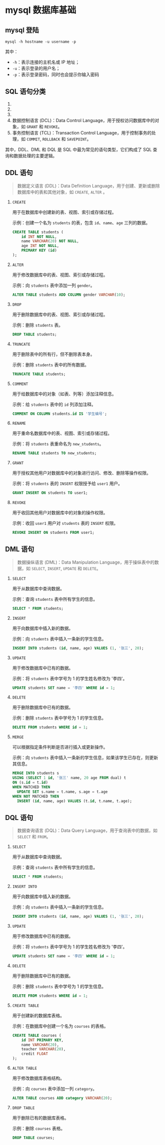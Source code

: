 # mysql  数据库基础

## mysql 登陆

```mysql
mysql -h hostname -u username -p
```

其中：

- `-h`：表示连接的主机名或 IP 地址；
- `-u`：表示登录的用户名；
- `-p`：表示登录密码，同时也会提示你输入密码

## SQL 语句分类

1. 
2. 
3. 
4. 数据控制语言 (DCL)：Data Control Language，用于授权访问数据库中的对象，如 `GRANT` 和 `REVOKE`。
5. 事务控制语言 (TCL)：Transaction Control Language，用于控制事务的处理，如 `COMMIT`, `ROLLBACK` 和 `SAVEPOINT`。

其中，DDL、DML 和 DQL 是 SQL 中最为常见的语句类型，它们构成了 SQL 查询和数据处理的主要逻辑。

## DDL 语句

> 数据定义语言 (DDL)：Data Definition Language，用于创建、更新或删除数据库中的表和其他对象，如 `CREATE`, `ALTER` 。

1. `CREATE`

   用于在数据库中创建新的表、视图、索引或存储过程。

   示例：创建一个名为 `students` 的表，包含 `id`、`name`、`age` 三列的数据。

   ```sql
   CREATE TABLE students (
       id INT NOT NULL,
       name VARCHAR(20) NOT NULL,
       age INT NOT NULL,
       PRIMARY KEY (id)
   );
   ```

2. `ALTER`

   用于修改数据库中的表、视图、索引或存储过程。

   示例：向 `students` 表中添加一列 `gender`。

   ```sql
   ALTER TABLE students ADD COLUMN gender VARCHAR(10);
   ```

3. `DROP`

   用于删除数据库中的表、视图、索引或存储过程。

   示例：删除 `students` 表。

   ```sql
   DROP TABLE students;
   ```

4. `TRUNCATE`

   用于删除表中的所有行，但不删除表本身。

   示例：删除 `students` 表中的所有数据。

   ```sql
   TRUNCATE TABLE students;
   ```

5. `COMMENT`

   用于给数据库中的对象（如表、列等）添加注释信息。

   示例：给 `students` 表中的 `id` 列添加注释。

   ```sql
   COMMENT ON COLUMN students.id IS '学生编号';
   ```

6. `RENAME`

   用于重命名数据库中的表、视图、索引或存储过程。

   示例：将 `students` 表重命名为 `new_students`。

   ```sql
   RENAME TABLE students TO new_students;
   ```

7. `GRANT`

   用于授权其他用户对数据库中的对象进行访问、修改、删除等操作权限。

   示例：将 `students` 表的 `INSERT` 权限授予给 `user1` 用户。

   ```sql
   GRANT INSERT ON students TO user1;
   ```

8. `REVOKE`

   用于收回其他用户对数据库中的对象的操作权限。

   示例：收回 `user1` 用户对 `students` 表的 `INSERT` 权限。

   ```sql
   REVOKE INSERT ON students FROM user1;
   ```

## DML 语句

> 数据操纵语言 (DML)：Data Manipulation Language，用于操纵表中的数据，如 `SELECT`, `INSERT`, `UPDATE` 和 `DELETE`。

1. `SELECT`

   用于从数据库中查询数据。

   示例：查询 `students` 表中所有学生的信息。

   ```sql
   SELECT * FROM students;
   ```

2. `INSERT`

   用于向数据库中插入新的数据。

   示例：向 `students` 表中插入一条新的学生信息。

   ```sql
   INSERT INTO students (id, name, age) VALUES (1, '张三', 20);
   ```

3. `UPDATE`

   用于修改数据库中已有的数据。

   示例：将 `students` 表中学号为 1 的学生姓名修改为 '李四'。

   ```sql
   UPDATE students SET name = '李四' WHERE id = 1;
   ```

4. `DELETE`

   用于删除数据库中已有的数据。

   示例：删除 `students` 表中学号为 1 的学生信息。

   ```sql
   DELETE FROM students WHERE id = 1;
   ```

5. `MERGE`

   可以根据指定条件判断是否进行插入或更新操作。

   示例：向 `students` 表中插入一条新的学生信息，如果该学生已存在，则更新其信息。

   ```sql
   MERGE INTO students s
   USING (SELECT 1 id, '张三' name, 20 age FROM dual) t
   ON (s.id = t.id)
   WHEN MATCHED THEN
     UPDATE SET s.name = t.name, s.age = t.age
   WHEN NOT MATCHED THEN
     INSERT (id, name, age) VALUES (t.id, t.name, t.age);
   ```

## DQL 语句

> 数据查询语言 (DQL)：Data Query Language，用于查询表中的数据，如 `SELECT` 和 `FROM`。

1. `SELECT`

   用于从数据库中查询数据。

   示例：查询 `students` 表中所有学生的信息。

   ```sql
   SELECT * FROM students;
   ```

2. `INSERT INTO`

   用于向数据库中插入新的数据。

   示例：向 `students` 表中插入一条新的学生信息。

   ```sql
   INSERT INTO students (id, name, age) VALUES (1, '张三', 20);
   ```

3. `UPDATE`

   用于修改数据库中已有的数据。

   示例：将 `students` 表中学号为 1 的学生姓名修改为 '李四'。

   ```sql
   UPDATE students SET name = '李四' WHERE id = 1;
   ```

4. `DELETE`

   用于删除数据库中已有的数据。

   示例：删除 `students` 表中学号为 1 的学生信息。

   ```sql
   DELETE FROM students WHERE id = 1;
   ```

5. `CREATE TABLE`

   用于创建新的数据库表格。

   示例：在数据库中创建一个名为 `courses` 的表格。

   ```sql
   CREATE TABLE courses (
       id INT PRIMARY KEY,
       name VARCHAR(20),
       teacher VARCHAR(20),
       credit FLOAT
   );
   ```

6. `ALTER TABLE`

   用于修改数据库表格结构。

   示例：向 `courses` 表中添加一列 `category`。

   ```sql
   ALTER TABLE courses ADD category VARCHAR(20);
   ```

7. `DROP TABLE`

   用于删除已有的数据库表格。

   示例：删除 `courses` 表格。

   ```sql
   DROP TABLE courses;
   ```